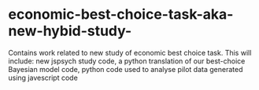 # economic-best-choice-task-aka-new-hybid-study-
Contains work related to new study of economic best choice task. 
This will include:
new jspsych study code, 
a python translation of our best-choice Bayesian model code,
python code used to analyse pilot data generated using javescript code
